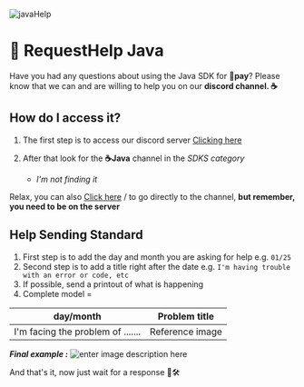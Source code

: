 


![javaHelp](https://media.discordapp.net/attachments/1133480741876019206/1335694303707664456/Request_Help.png?ex=67a119c2&is=679fc842&hm=80152442b339945893f0e340e997f70c74369a65f4cdcaa9a1541c954573dd09&=&format=webp&quality=lossless&width=1249&height=701)

# 🥑 **RequestHelp Java**

Have you had any questions about using the Java SDK for **🥑pay**? Please know that we can and are willing to help you on our **discord channel. ☕**

## How do I access it?

 1. The first step is to access our discord server [Clicking
    here](https://discord.gg/x5GJre34vP) 

 2.   
      After that look for the  **☕Java** channel in the *SDKS category* 
      -   *I'm not finding it* 
      
Relax, you can also [Click here](https://discord.com/channels/1303726278670553158/1303731639146254386) / to go directly to the channel, **but remember, you need to be on the server**

## Help Sending Standard

1. First step is to add the day and month you are asking for help e.g. `01/25`
2. Second step is to add a title right after the date e.g. `I'm having trouble with an error or code, etc`
3. If possible, send a printout of what is happening
4. Complete model =

| day/month | Problem title |
|--|--|
| I'm facing the problem of ....... | Reference image |

***Final example :***
![enter image description here](https://cdn.discordapp.com/attachments/1133480741876019206/1335707618689417247/image.png?ex=67a12628&is=679fd4a8&hm=ea8cab39c93a691c44cea9bd8f40d1f1177d5d179c3cdf7bbd3e1127582952bf&)

And that's it, now just wait for a response 🥑🛠️


 
